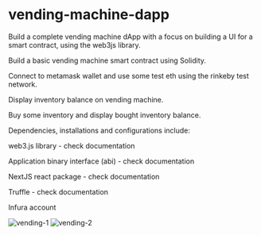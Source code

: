 # vending-machine-dapp
Build a complete vending machine dApp with a focus on building a UI for a smart contract, using the web3js library.

Build a basic vending machine smart contract using Solidity.

Connect to metamask wallet and use some test eth using the rinkeby test network. 

Display inventory balance on vending machine.

Buy some inventory and display bought inventory balance. 


Dependencies, installations and configurations include: 

web3.js library - check documentation

Application binary interface (abi) - check documentation

NextJS react package - check documentation

Truffle - check documentation

Infura account

![vending-1](https://user-images.githubusercontent.com/7796954/157224281-62420480-11fa-487b-a61c-f620a2877be7.png)
![vending-2](https://user-images.githubusercontent.com/7796954/157224393-bc0a30c7-560a-4b92-983e-86f56e41db99.png)
